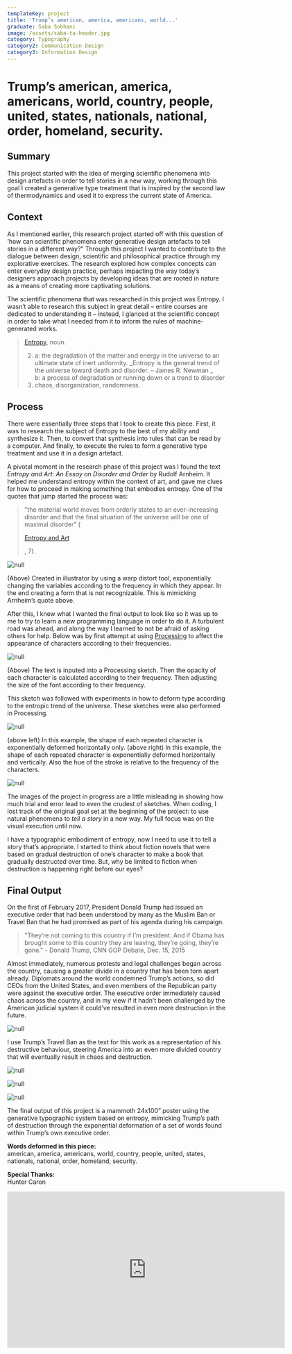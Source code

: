 ```yaml
---
templateKey: project
title: 'Trump’s american, america, americans, world...'
graduate: Saba Sobhani
image: /assets/saba-ta-header.jpg
category: Typography
category2: Communication Design
category3: Information Design
---
```

# Trump’s american, america, americans, world, country, people, united, states, nationals, national, order, homeland, security.

## Summary

This project started with the idea of merging scientific phenomena into design artefacts in order to tell stories in a new way, working through this goal I created a generative type treatment that is inspired by the second law of thermodynamics and used it to express the current state of America.

## Context

As I mentioned earlier, this research project started off with this question of ‘how can scientific phenomena enter generative design artefacts to tell stories in a different way?” Through this project I wanted to contribute to the dialogue between design, scientific and philosophical practice through my explorative exercises. The research explored how complex concepts can enter everyday design practice, perhaps impacting the way today’s designers approach projects by developing ideas that are rooted in nature as a means of creating more captivating solutions.

The scientific phenomena that was researched in this project was Entropy. I wasn’t able to research this subject in great detail – entire courses are dedicated to understanding it – instead, I glanced at the scientific concept in order to take what I needed from it to inform the rules of machine-generated works.

> [Entropy](https://www.merriam-webster.com/dictionary/entropy), noun.
>
> 2. a: the degradation of the matter and energy in the universe to an ultimate state of inert uniformity. _Entropy is the general trend of the universe toward death and disorder. – James R. Newman _\
>    b: a process of degradation or running down or a trend to disorder
> 3. chaos, disorganization, randomness.

## Process

There were essentially three steps that I took to create this piece. First, it was to research the subject of Entropy to the best of my ability and synthesize it. Then, to convert that synthesis into rules that can be read by a computer. And finally, to execute the rules to form a generative type treatment and use it in a design artefact.

A pivotal moment in the research phase of this project was I found the text _Entropy and Art: An Essay on Disorder and Order_ by Rudolf Arnheim. It helped me understand entropy within the context of art, and gave me clues for how to proceed in making something that embodies entropy. One of the quotes that jump started the process was:

> "the material world moves from orderly states to an ever-increasing disorder and that the final situation of the universe will be one of maximal disorder” (
>
> [Entropy and Art](http://www.aakkozzll.com/pdf/arnheim.pdf)
>
> , 7).

![null](/assets/saba-ta-1.jpg)

(Above) Created in illustrator by using a warp distort tool, exponentially changing the variables according to the frequency in which they appear. In the end creating a form that is not recognizable. This is mimicking Arnheim’s quote above.

After this, I knew what I wanted the final output to look like so it was up to me to try to learn a new programming language in order to do it. A turbulent road was ahead, and along the way I learned to not be afraid of asking others for help. Below was by first attempt at using [Processing](http://processing.org) to affect the appearance of characters according to their frequencies.

![null](/assets/saba-ta-2.jpg)

(Above) The text is inputed into a Processing sketch. Then the opacity of each character is calculated according to their frequency. Then adjusting the size of the font according to their frequency.

This sketch was followed with experiments in how to deform type according to the entropic trend of the universe. These sketches were also performed in Processing.

![null](/assets/saba-ta-3.jpg)

(above left) In this example, the shape of each repeated character is exponentially deformed horizontally only. (above right) In this example, the shape of each repeated character is exponentially deformed horizontally and vertically. Also the hue of the stroke is relative to the frequency of the characters.

![null](/assets/saba-ta-4.jpg)

The images of the project in progress are a little misleading in showing how much trial and error lead to even the crudest of sketches. When coding, I lost track of the original goal set at the beginning of the project: to use natural phenomena to _tell a story_ in a new way. My full focus was on the visual execution until now.  

I have a typographic embodiment of entropy, now I need to use it to tell a story that’s appropriate. I started to think about fiction novels that were based on gradual destruction of one’s character to make a book that gradually destructed over time. But, why be limited to fiction when destruction is happening right before our eyes?

## Final Output

On the first of February 2017, President Donald Trump had issued an executive order that had been understood by many as the Muslim Ban or Travel Ban that he had promised as part of his agenda during his campaign.

> "They’re not coming to this country if I’m president. And if Obama has brought some to this country they are leaving, they’re going, they’re gone." - Donald Trump, CNN GOP Debate, Dec. 15, 2015

Almost immediately, numerous protests and legal challenges began across the country, causing a greater divide in a country that has been torn apart already. Diplomats around the world condemned Trump’s actions, so did CEOs from the United States, and even members of the Republican party were against the executive order. The executive order immediately caused chaos across the country, and in my view if it hadn’t been challenged by the American judicial system it could’ve resulted in even more destruction in the future.

![null](/assets/saba-ta-5.jpg)

I use Trump’s Travel Ban as the text for this work as a representation of his destructive behaviour, steering America into an even more divided country that will eventually result in chaos and destruction.

![null](/assets/saba-ta-6.jpg)

![null](/assets/saba-ta-7.jpg)

![null](/assets/saba-ta-8.jpg)

The final output of this project is a mammoth 24x100” poster using the generative typographic system based on entropy, mimicking Trump’s path of destruction through the exponential deformation of a set of words found within Trump’s own executive order.

**Words deformed in this piece:**\
american, america, americans, world, country, people, united, states, nationals, national, order, homeland, security.

**Special Thanks:**\
Hunter Caron

<iframe src="https://player.vimeo.com/video/https://vimeo.com/261512550" width="640" height="360" frameborder="0" webkitallowfullscreen mozallowfullscreen allowfullscreen></iframe>
